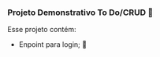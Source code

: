 ### Projeto Demonstrativo To Do/CRUD :arrows_counterclockwise:

Esse projeto contém:

- Enpoint para login; :closed_lock_with_key:

